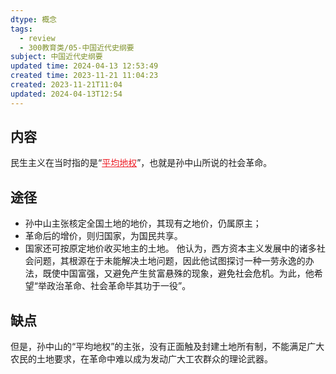 ```yaml
---
dtype: 概念
tags:
  - review
  - 300教育类/05-中国近代史纲要
subject: 中国近代史纲要
updated time: 2024-04-13 12:53:49
created time: 2023-11-21 11:04:23
created: 2023-11-21T11:04
updated: 2024-04-13T12:54
---
```

## 内容
民生主义在当时指的是“<font color=#ed1c24><u>平均地权</u></font>”，也就是孙中山所说的社会革命。
## 途径
- 孙中山主张核定全国土地的地价，其现有之地价，仍属原主；
- 革命后的增价，则归国家，为国民共享。
- 国家还可按原定地价收买地主的土地。
他认为，西方资本主义发展中的诸多社会问题，其根源在于未能解决土地问题，因此他试图探讨一种一劳永逸的办法，既使中国富强，又避免产生贫富悬殊的现象，避免社会危机。为此，他希望“举政治革命、社会革命毕其功于一役”。
## 缺点
但是，孙中山的“平均地权”的主张，没有正面触及封建土地所有制，不能满足广大农民的土地要求，在革命中难以成为发动广大工农群众的理论武器。
